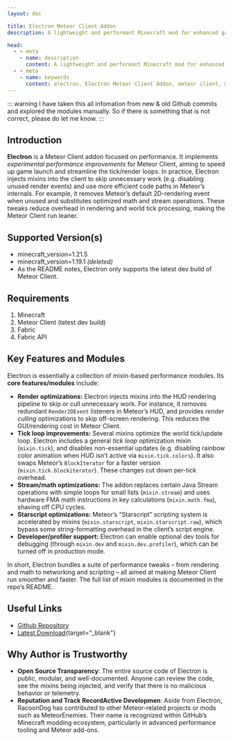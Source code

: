 ```yaml
---
layout: doc

title: Electron Meteor Client Addon
description: A lightweight and performant Minecraft mod for enhanced gameplay.

head:
  - - meta
    - name: description
      content: A lightweight and performant Minecraft mod for enhanced gameplay.
  - - meta
    - name: keywords
      content: electron, Electron Meteor Client Addon, meteor client, meteor client addon, minecraft mods
---
```

::: warning
I have taken this all infomation from new & old Github commits and explored the modules manually. So if there is something that is not correct, please do let me know.
:::

## Introduction

**Electron** is a Meteor Client addon focused on performance.  It implements *experimental performance improvements* for Meteor Client, aiming to speed up game launch and streamline the tick/render loops. In practice, Electron injects mixins into the client to skip unnecessary work (e.g. disabling unused render events) and use more efficient code paths in Meteor’s internals.  For example, it removes Meteor’s default 2D-rendering event when unused and substitutes optimized math and stream operations.  These tweaks reduce overhead in rendering and world tick processing, making the Meteor Client run leaner.

## Supported Version(s)

* minecraft_version=1.21.5
* minecraft_version=1.19.1 *(deleted)*
* As the README notes, Electron only supports the latest dev build of Meteor Client.

## Requirements

1. Minecraft
2. Meteor Client (latest dev build)
3. Fabric
4. Fabric API

## Key Features and Modules

Electron is essentially a collection of mixin-based performance modules. Its **core features/modules** include:

* **Render optimizations:**  Electron injects mixins into the HUD rendering pipeline to skip or cull unnecessary work.  For instance, it removes redundant `Render2DEvent` listeners in Meteor’s HUD, and provides *render culling* optimizations to skip off-screen rendering.  This reduces the GUI/rendering cost in Meteor Client.
* **Tick loop improvements:**  Several mixins optimize the world tick/update loop.  Electron includes a general *tick loop* optimization mixin (`mixin.tick`), and disables non-essential updates (e.g. disabling rainbow color animation when HUD isn’t active via `mixin.tick.colors`).  It also swaps Meteor’s `BlockIterator` for a faster version (`mixin.tick.blockiterator`). These changes cut down per-tick overhead.
* **Stream/math optimizations:**  The addon replaces certain Java Stream operations with simple loops for small lists (`mixin.stream`) and uses hardware FMA math instructions in key calculations (`mixin.math.fma`), shaving off CPU cycles.
* **Starscript optimizations:**  Meteor’s “Starscript” scripting system is accelerated by mixins (`mixin.starscript`, `mixin.starscript.raw`), which bypass some string-formatting overhead in the client’s script engine.
* **Developer/profiler support:**  Electron can enable optional dev tools for debugging (through `mixin.dev` and `mixin.dev.profiler`), which can be turned off in production mode.

In short, Electron bundles a suite of performance tweaks – from rendering and math to networking and scripting – all aimed at making Meteor Client run smoother and faster. The full list of mixin modules is documented in the repo’s README.

## Useful Links

* [Github Repository](https://github.com/RacoonDog/Electron)
* [Latest Download](/en/download/?RacoonDog/Electron){target="_blank"}

## Why Author is Trustworthy

* **Open Source Transparency**: The entire source code of Electron is public, modular, and well-documented. Anyone can review the code, see the mixins being injected, and verify that there is no malicious behavior or telemetry.
* **Reputation and Track RecordActive Developmen**: Aside from Electron, RacoonDog has contributed to other Meteor-related projects or mods such as MeteorEnemies. Their name is recognized within GitHub’s Minecraft modding ecosystem, particularly in advanced performance tooling and Meteor add-ons.
